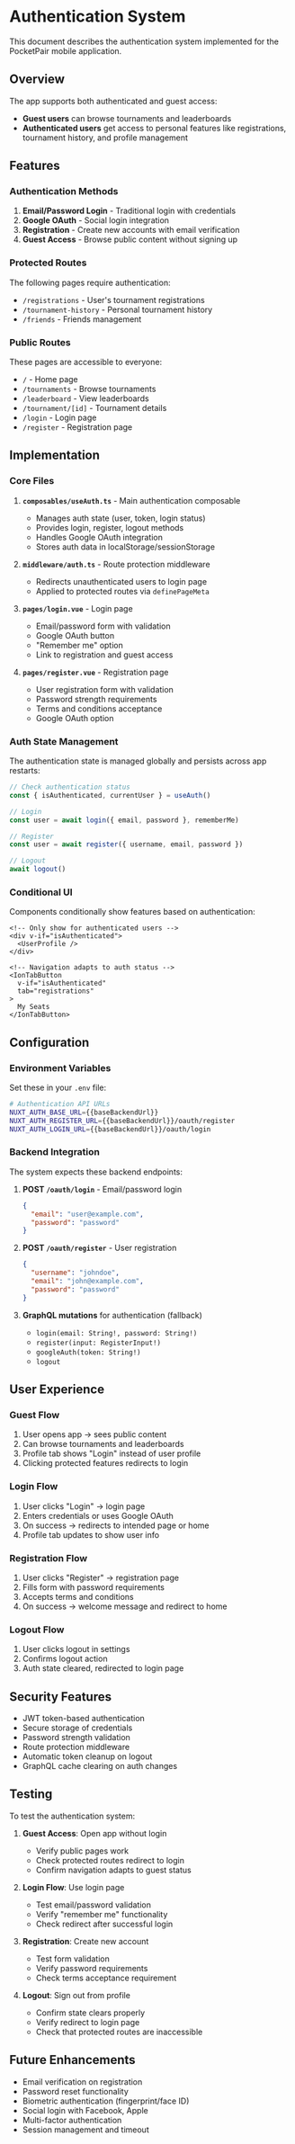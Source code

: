 # Authentication System

This document describes the authentication system implemented for the PocketPair mobile application.

## Overview

The app supports both authenticated and guest access:
- **Guest users** can browse tournaments and leaderboards
- **Authenticated users** get access to personal features like registrations, tournament history, and profile management

## Features

### Authentication Methods
1. **Email/Password Login** - Traditional login with credentials
2. **Google OAuth** - Social login integration
3. **Registration** - Create new accounts with email verification
4. **Guest Access** - Browse public content without signing up

### Protected Routes
The following pages require authentication:
- `/registrations` - User's tournament registrations
- `/tournament-history` - Personal tournament history
- `/friends` - Friends management

### Public Routes
These pages are accessible to everyone:
- `/` - Home page
- `/tournaments` - Browse tournaments
- `/leaderboard` - View leaderboards
- `/tournament/[id]` - Tournament details
- `/login` - Login page
- `/register` - Registration page

## Implementation

### Core Files

1. **`composables/useAuth.ts`** - Main authentication composable
   - Manages auth state (user, token, login status)
   - Provides login, register, logout methods
   - Handles Google OAuth integration
   - Stores auth data in localStorage/sessionStorage

2. **`middleware/auth.ts`** - Route protection middleware
   - Redirects unauthenticated users to login page
   - Applied to protected routes via `definePageMeta`

3. **`pages/login.vue`** - Login page
   - Email/password form with validation
   - Google OAuth button
   - "Remember me" option
   - Link to registration and guest access

4. **`pages/register.vue`** - Registration page
   - User registration form with validation
   - Password strength requirements
   - Terms and conditions acceptance
   - Google OAuth option

### Auth State Management

The authentication state is managed globally and persists across app restarts:

```typescript
// Check authentication status
const { isAuthenticated, currentUser } = useAuth()

// Login
const user = await login({ email, password }, rememberMe)

// Register
const user = await register({ username, email, password })

// Logout
await logout()
```

### Conditional UI

Components conditionally show features based on authentication:

```vue
<!-- Only show for authenticated users -->
<div v-if="isAuthenticated">
  <UserProfile />
</div>

<!-- Navigation adapts to auth status -->
<IonTabButton 
  v-if="isAuthenticated"
  tab="registrations"
>
  My Seats
</IonTabButton>
```

## Configuration

### Environment Variables

Set these in your `.env` file:

```bash
# Authentication API URLs
NUXT_AUTH_BASE_URL={{baseBackendUrl}}
NUXT_AUTH_REGISTER_URL={{baseBackendUrl}}/oauth/register
NUXT_AUTH_LOGIN_URL={{baseBackendUrl}}/oauth/login
```

### Backend Integration

The system expects these backend endpoints:

1. **POST `/oauth/login`** - Email/password login
   ```json
   {
     "email": "user@example.com",
     "password": "password"
   }
   ```

2. **POST `/oauth/register`** - User registration
   ```json
   {
     "username": "johndoe",
     "email": "john@example.com", 
     "password": "password"
   }
   ```

3. **GraphQL mutations** for authentication (fallback)
   - `login(email: String!, password: String!)`
   - `register(input: RegisterInput!)`
   - `googleAuth(token: String!)`
   - `logout`

## User Experience

### Guest Flow
1. User opens app → sees public content
2. Can browse tournaments and leaderboards
3. Profile tab shows "Login" instead of user profile
4. Clicking protected features redirects to login

### Login Flow
1. User clicks "Login" → login page
2. Enters credentials or uses Google OAuth
3. On success → redirects to intended page or home
4. Profile tab updates to show user info

### Registration Flow
1. User clicks "Register" → registration page
2. Fills form with password requirements
3. Accepts terms and conditions
4. On success → welcome message and redirect to home

### Logout Flow
1. User clicks logout in settings
2. Confirms logout action
3. Auth state cleared, redirected to login page

## Security Features

- JWT token-based authentication
- Secure storage of credentials
- Password strength validation
- Route protection middleware
- Automatic token cleanup on logout
- GraphQL cache clearing on auth changes

## Testing

To test the authentication system:

1. **Guest Access**: Open app without login
   - Verify public pages work
   - Check protected routes redirect to login
   - Confirm navigation adapts to guest status

2. **Login Flow**: Use login page
   - Test email/password validation
   - Verify "remember me" functionality
   - Check redirect after successful login

3. **Registration**: Create new account
   - Test form validation
   - Verify password requirements
   - Check terms acceptance requirement

4. **Logout**: Sign out from profile
   - Confirm state clears properly
   - Verify redirect to login page
   - Check that protected routes are inaccessible

## Future Enhancements

- Email verification on registration
- Password reset functionality
- Biometric authentication (fingerprint/face ID)
- Social login with Facebook, Apple
- Multi-factor authentication
- Session management and timeout